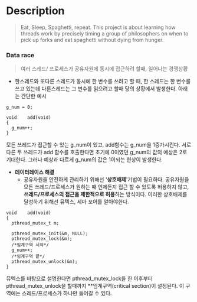 # Description
> Eat, Sleep, Spaghetti, repeat. This project is about learning how threads work by precisely timing a group of philosophers on when to pick up forks and eat spaghetti without dying from hunger.

### Data race
> 여러 스레드/ 프로세스가 공유자원에 동시에 접근하려 할때, 일어나는 경쟁상황
+ 한스레드와 또다른 스레드가 동시에 한 변수를 쓰려고 할 때, 한 스레드는 한 변수를 쓰고 있는데 다른스레드는 그 변수를 읽으려고 할때 당의 상황에서 발생한다.
아래는 간단한 예시
```
g_num = 0;

void    add(void)
{
  g_num++;
}
```
모든 쓰레드가 접근할 수 있는 g_num이 있고, add함수는 g_num을 1증가시킨다. 서로 다른 두 쓰레드가 add 함수를 호출한다면 초기에 0이였던 g_num의 값의 예상은 2로 기대한다.
그러나 예상과 다르게 g_num의 값은 1이되는 현상이 발생한다.
- **데이터레이스 해결**
  - 공유자원을 안전하게 관리하기 위해선 '**상호배제**'기법이 필요하다. 공유자원을 모든 쓰레드/프로세스가 원하는 때 언제든지 접근 할 수 있도록 허용하지 않고, **쓰레드/프로세스의 접근을 제한적으로 허용**하는 방식이다.
이러한 상호배제를 달성하기 위해선 뮤텍스, 세마 포어를 알아야한다.
```
void    add(void)
{
  pthread_mutex_t m;

  pthread_mutex_init(&m, NULL);
  pthread_mutex_lock(&m);
  /*임계구역 시작*/
  g_num++;
  /*임계구역 끝*/
  pthread_mutex_unlock(&m);
}
```
뮤텍스를 바탕으로 설명한다면 pthread_mutex_lock을 한 이후부터 pthread_mutex_unlock을 할때까지 **임계구역(critical section)이 설정된다. 이 구역에는 스레드/프로세스가 하나만 들어갈 수 있다.
